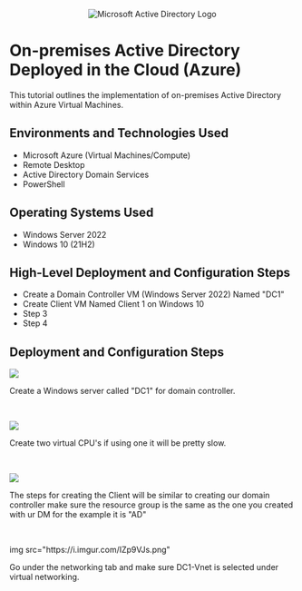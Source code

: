 <p align="center">
<img src="https://i.imgur.com/pU5A58S.png" alt="Microsoft Active Directory Logo"/>
</p>

<h1>On-premises Active Directory Deployed in the Cloud (Azure)</h1>
This tutorial outlines the implementation of on-premises Active Directory within Azure Virtual Machines.<br />


<h2>Environments and Technologies Used</h2>

- Microsoft Azure (Virtual Machines/Compute)
- Remote Desktop
- Active Directory Domain Services
- PowerShell

<h2>Operating Systems Used </h2>

- Windows Server 2022
- Windows 10 (21H2)

<h2>High-Level Deployment and Configuration Steps</h2>

- Create a Domain Controller VM (Windows Server 2022) Named "DC1"     
- Create Client VM Named Client 1 on Windows 10 
- Step 3
- Step 4

<h2>Deployment and Configuration Steps</h2>

<p>
<img src="https://i.imgur.com/LJ7sppr.png"/>
</p>
<p> Create a Windows server called "DC1" for domain controller.
</p>
<br />

<p>
<img src="https://i.imgur.com/fxAlanS.png"/>
</p>
<p>
Create two virtual CPU's if using one it will be pretty slow.
</p>
<br />

<p>
<img src=https://i.imgur.com/frhWExA.png/>
</p>
<p>
The steps for creating the Client will be similar to creating our domain controller make sure the resource group is the same as the one you created with ur DM for the example it is "AD"
</p>
<br />
<P></P> img src="https://i.imgur.com/IZp9VJs.png"</P>
<p>
Go under the networking tab and make sure DC1-Vnet is selected under virtual networking.
</p>
